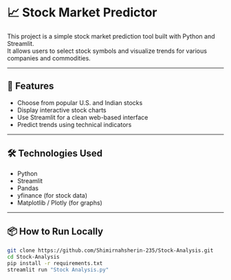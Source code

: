 # 📈 Stock Market Predictor

This project is a simple stock market prediction tool built with Python and Streamlit.  
It allows users to select stock symbols and visualize trends for various companies and commodities.

---

## 🚀 Features

- Choose from popular U.S. and Indian stocks
- Display interactive stock charts
- Use Streamlit for a clean web-based interface
- Predict trends using technical indicators

---

## 🛠 Technologies Used

- Python
- Streamlit
- Pandas
- yfinance (for stock data)
- Matplotlib / Plotly (for graphs)

---

## 📦 How to Run Locally

```bash
git clone https://github.com/Shimirnahsherin-235/Stock-Analysis.git
cd Stock-Analysis
pip install -r requirements.txt
streamlit run "Stock Analysis.py"
